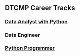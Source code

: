## DTCMP Career Tracks

### [Data Analyst with Python](./README_data_analyst_with_python.md)

### [Data Engineer](./README_data_engineer.md)

### [Python Programmer](./README_python_programmer.md)